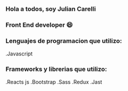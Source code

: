 ### Hola a todos, soy Julian Carelli
### Front End developer 😄

### Lenguajes de programacion que utilizo:
  .Javascript
  
### Frameworks y librerias que utilizo:
  .Reacts js
  .Bootstrap
  .Sass
  .Redux
  .Jast 
